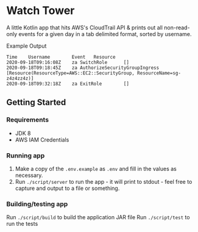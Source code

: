 # Watch Tower

A little Kotlin app that hits AWS's CloudTrail API & prints out all non-read-only events for a given day in a tab delimited format, 
sorted by username.

Example Output
```
Time    Username        Event   Resource
2020-09-18T09:16:08Z    za SwitchRole      []
2020-09-18T09:18:45Z    za AuthorizeSecurityGroupIngress   [Resource(ResourceType=AWS::EC2::SecurityGroup, ResourceName=sg-z4z4zz4z)]
2020-09-18T09:32:18Z    za ExitRole        []
```

## Getting Started

### Requirements
* JDK 8
* AWS IAM Credentials

### Running app
1. Make a copy of the `.env.example` as `.env` and fill in the values as necessary.
1. Run `./script/server` to run the app - it will print to stdout - feel free to capture and output to a file or something.

### Building/testing app
Run `./script/build` to build the application JAR file
Run `./script/test` to run the tests
